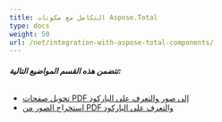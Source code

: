 ```yaml
---
title: التكامل مع مكونات Aspose.Total
type: docs
weight: 50
url: /net/integration-with-aspose-total-components/
---
```


###### **تتضمن هذه القسم المواضيع التالية:**
- [تحويل صفحات PDF إلى صور والتعرف على الباركود](/pdf/net/convert-pdf-pages-to-images-and-recognize-barcodes/)
- [استخراج الصور من PDF والتعرف على الباركود](/pdf/net/extract-images-from-pdf-and-recognize-barcodes/)
